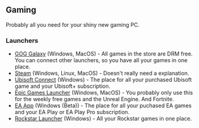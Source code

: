 ## Gaming
Probably all you need for your shiny new gaming PC.
### Launchers
- [GOG Galaxy](https://www.gogalaxy.com) (Windows, MacOS) -  All games in the store are DRM free. You can connect other launchers, so you have all your games in one place.
- [Steam](https://store.steampowered.com/about/) (Windows, Linux, MacOS) - Doesn't really need a explanation.
- [Ubisoft Connect](https://ubisoftconnect.com/#experience-pc-section) (Windows) - The place for all your purchased Ubisoft game and your Ubisoft+ subscription.
- [Epic Games Launcher](https://www.epicgames.com/store/en-US/download) (Windows, MacOS) - You probably only use this for the weekly free games and the Unreal Engine. And Fortnite.
- [EA App](https://origin-a.akamaihd.net/EA-Desktop-Client-Download/installer-releases/EAappInstaller.exe) (Windows (Beta)) - The place for all your puchased EA games and your EA Play or EA Play Pro subscription.
- [Rockstar Launcher](https://gamedownloads.rockstargames.com/public/installer/Rockstar-Games-Launcher.exe) (Windows) - All your Rockstar games in one place.

